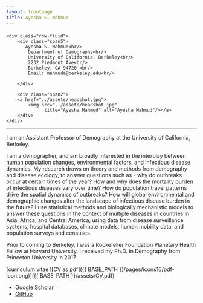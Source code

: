```yaml
---
layout: frontpage
title: Ayesha S. Mahmud
---
```


<div class="container">
<h4><a name=""></a></h4>

    <div class="row-fluid">
        <div class="span5">
           Ayesha S. Mahmud<br/>
            Department of Demography<br/>
            University of California, Berkeley<br/>
            2232 Piedmont Ave<br/>
            Berkeley, CA 94720 <br/>
            Email: mahmuda@berkeley.edu<br/>
            
        </div>

        <div class="span2">
        <a href="../assets/headshot.jpg">
            <img src="../assets/headshot.jpg"
                  title="Ayesha Mahmud" alt="Ayesha Mahmud"/></a>
        </div>
    </div>
</div>


---

I am an Assistant Professor of Demography at the University of California, Berkeley. 

I am a demographer, and am broadly interested in the interplay between human population changes, environmental factors, and infectious disease dynamics. My research draws on theory and methods from demography and disease ecology, to answer questions such as - why do outbreaks occur at certain times of the year? How and why does the mortality burden of infectious diseases vary over time? How do population travel patterns drive the spatial dynamics of outbreaks? How will global environmental and demographic changes alter the landscape of infectious disease burden in the future? I use statistical methods and biologically mechanistic models to answer these questions in the context of multiple diseases in countries in Asia, Africa, and Central America, using data from disease surveillance systems, hospital databases, climate models, human mobility data, and population surveys and censuses.

Prior to coming to Berkeley, I was a Rockefeller Foundation Planetary Health Fellow at Harvard University. I received my Ph.D. in Demography from Princeton University in 2017.


[curriculum vitae ![CV as pdf]({{ BASE_PATH }}/pages/icons16/pdf-icon.png)]({{ BASE_PATH }}/assets/CV.pdf)<br/>


<div class="navbar">
  <div class="navbar-inner">
      <ul class="nav">
      		   <li><a href="https://scholar.google.com/citations?user=zcNNa7sAAAAJ&hl=en&inst=6453797383205921872">Google Scholar</a></li>
                    <li><a href="https://github.com/AyeshaMahmud">GitHub</a></li>
      </ul>
  </div>
</div>



